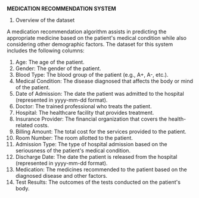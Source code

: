 **MEDICATION RECOMMENDATION SYSTEM**

1. Overview of the dataset

A medication recommendation algorithm assists in predicting the appropriate medicine based on the patient's medical condition while also considering other demographic factors. The dataset for this system includes the following columns:

1. Age: The age of the patient.
2. Gender: The gender of the patient.
3. Blood Type: The blood group of the patient (e.g., A+, A-, etc.).
4. Medical Condition: The disease diagnosed that affects the body or mind of the patient.
5. Date of Admission: The date the patient was admitted to the hospital (represented in yyyy-mm-dd format).
6. Doctor: The trained professional who treats the patient.
7. Hospital: The healthcare facility that provides treatment.
8. Insurance Provider: The financial organization that covers the health-related costs.
9. Billing Amount: The total cost for the services provided to the patient.
10. Room Number: The room allotted to the patient.
11. Admission Type: The type of hospital admission based on the seriousness of the patient's medical condition.
12. Discharge Date: The date the patient is released from the hospital  (represented in yyyy-mm-dd format).
13. Medication: The medicines recommended to the patient based on the diagnosed disease and other factors.
14. Test Results: The outcomes of the tests conducted on the patient's body.




